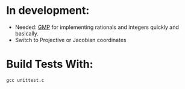 
# In development:
* Needed: [GMP](https://gmplib.org/) for implementing rationals and integers quickly and basically.
* Switch to Projective or Jacobian coordinates

# Build Tests With:

```
gcc unittest.c
```
